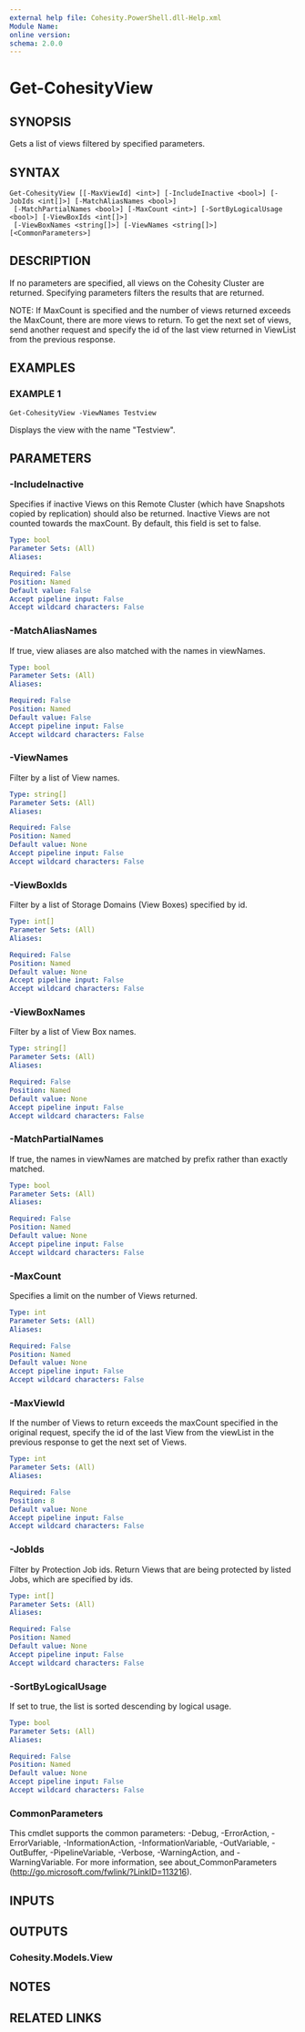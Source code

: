 ```yaml
---
external help file: Cohesity.PowerShell.dll-Help.xml
Module Name:
online version:
schema: 2.0.0
---
```


# Get-CohesityView

## SYNOPSIS
Gets a list of views filtered by specified parameters.

## SYNTAX

```
Get-CohesityView [[-MaxViewId] <int>] [-IncludeInactive <bool>] [-JobIds <int[]>] [-MatchAliasNames <bool>]
 [-MatchPartialNames <bool>] [-MaxCount <int>] [-SortByLogicalUsage <bool>] [-ViewBoxIds <int[]>]
 [-ViewBoxNames <string[]>] [-ViewNames <string[]>] [<CommonParameters>]
```

## DESCRIPTION
If no parameters are specified, all views on the Cohesity Cluster are returned.
Specifying parameters filters the results that are returned.

NOTE: If MaxCount is specified and the number of views returned exceeds the MaxCount, there are more views to return.
To get the next set of views, send another request and specify the id of the last view returned in ViewList from the previous response.

## EXAMPLES

### EXAMPLE 1
```
Get-CohesityView -ViewNames Testview
```

Displays the view with the name "Testview".

## PARAMETERS

### -IncludeInactive
Specifies if inactive Views on this Remote Cluster (which have Snapshots copied by replication) should also be returned.
Inactive Views are not counted towards the maxCount.
By default, this field is set to false.

```yaml
Type: bool
Parameter Sets: (All)
Aliases:

Required: False
Position: Named
Default value: False
Accept pipeline input: False
Accept wildcard characters: False
```

### -MatchAliasNames
If true, view aliases are also matched with the names in viewNames.

```yaml
Type: bool
Parameter Sets: (All)
Aliases:

Required: False
Position: Named
Default value: False
Accept pipeline input: False
Accept wildcard characters: False
```

### -ViewNames
Filter by a list of View names.

```yaml
Type: string[]
Parameter Sets: (All)
Aliases:

Required: False
Position: Named
Default value: None
Accept pipeline input: False
Accept wildcard characters: False
```

### -ViewBoxIds
Filter by a list of Storage Domains (View Boxes) specified by id.

```yaml
Type: int[]
Parameter Sets: (All)
Aliases:

Required: False
Position: Named
Default value: None
Accept pipeline input: False
Accept wildcard characters: False
```

### -ViewBoxNames
Filter by a list of View Box names.

```yaml
Type: string[]
Parameter Sets: (All)
Aliases:

Required: False
Position: Named
Default value: None
Accept pipeline input: False
Accept wildcard characters: False
```

### -MatchPartialNames
If true, the names in viewNames are matched by prefix rather than exactly matched.

```yaml
Type: bool
Parameter Sets: (All)
Aliases:

Required: False
Position: Named
Default value: None
Accept pipeline input: False
Accept wildcard characters: False
```

### -MaxCount
Specifies a limit on the number of Views returned.

```yaml
Type: int
Parameter Sets: (All)
Aliases:

Required: False
Position: Named
Default value: None
Accept pipeline input: False
Accept wildcard characters: False
```

### -MaxViewId
If the number of Views to return exceeds the maxCount specified in the original request, specify the id of the last View from the viewList in the previous response to get the next set of Views.

```yaml
Type: int
Parameter Sets: (All)
Aliases:

Required: False
Position: 8
Default value: None
Accept pipeline input: False
Accept wildcard characters: False
```

### -JobIds
Filter by Protection Job ids.
Return Views that are being protected by listed Jobs, which are specified by ids.

```yaml
Type: int[]
Parameter Sets: (All)
Aliases:

Required: False
Position: Named
Default value: None
Accept pipeline input: False
Accept wildcard characters: False
```

### -SortByLogicalUsage
If set to true, the list is sorted descending by logical usage.

```yaml
Type: bool
Parameter Sets: (All)
Aliases:

Required: False
Position: Named
Default value: None
Accept pipeline input: False
Accept wildcard characters: False
```

### CommonParameters
This cmdlet supports the common parameters: -Debug, -ErrorAction, -ErrorVariable, -InformationAction, -InformationVariable, -OutVariable, -OutBuffer, -PipelineVariable, -Verbose, -WarningAction, and -WarningVariable.
For more information, see about_CommonParameters (http://go.microsoft.com/fwlink/?LinkID=113216).

## INPUTS

## OUTPUTS

### Cohesity.Models.View
## NOTES

## RELATED LINKS
